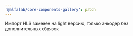 ```yaml
---
'@alfalab/core-components-gallery': patch
---
```


Импорт HLS заменён на light версию, только энкодер без дополнительных обвязок
